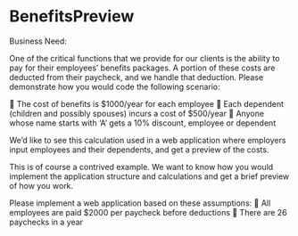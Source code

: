 # BenefitsPreview

Business Need:

One of the critical functions that we provide for our clients is the ability to pay for their employees’
benefits packages. A portion of these costs are deducted from their paycheck, and we handle that
deduction. Please demonstrate how you would code the following scenario:

 The cost of benefits is $1000/year for each employee
 Each dependent (children and possibly spouses) incurs a cost of $500/year
 Anyone whose name starts with ‘A’ gets a 10% discount, employee or dependent

We’d like to see this calculation used in a web application where employers input employees and their
dependents, and get a preview of the costs.

This is of course a contrived example. We want to know how you would implement the application
structure and calculations and get a brief preview of how you work.

Please implement a web application based on these assumptions:
 All employees are paid $2000 per paycheck before deductions
 There are 26 paychecks in a year
